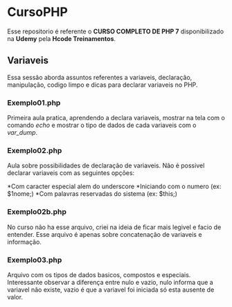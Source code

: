 # CursoPHP
Esse repositorio é referente o __CURSO COMPLETO DE PHP 7__ disponibilizado na __Udemy__ pela __Hcode Treinamentos__.

## Variaveis 
Essa sessão aborda assuntos referentes a variaveis, declaração, manipulação, codigo limpo e dicas para declarar variaveis no PHP.

### Exemplo01.php
Primeira aula pratica, aprendendo a declara variaveis, mostrar na tela com o comando _echo_ e mostrar o tipo de dados de cada variaveis com o _var_dump_.

### Exemplo02.php
Aula sobre possibilidades de declaração de variaveis.
Não é possivel declarar variaveis com as seguintes opções:

*Com caracter especial alem do underscore
*Iniciando com o numero (ex: $1nome;)
*Com palavras reservadas do sistema (ex: $this;)

### Exemplo02b.php
No curso não ha esse arquivo, criei na ideia de ficar mais legivel e facio de entender.
Esse arquivo é apenas sobre concatenação de variaveis e informação.

### Exemplo03.php
Arquivo com os tipos de dados basicos, compostos e especiais.
Interessante observar a diferença entre nulo e vazio, nulo informa que a variavel não existe, vazio é que a variavel foi iniciada só esta ausente de valor.


